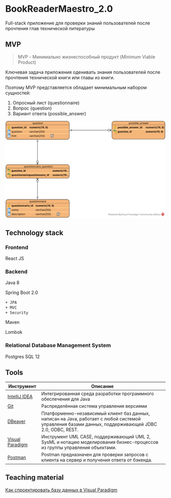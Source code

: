 # BookReaderMaestro_2.0

Full-stack приложение для проверки знаний пользователей после прочтения глав технической литературы


## MVP

> MVP - Минимально жизнеспособный продукт (Minimum Viable Product)

Ключевая задача приложения оденивать знания пользователей после прочтения технической книги или главы из книги.  

Поэтому MVP представляется обладает минимальным набором сущностей: 
1. Опросный лист (questionnaire)
2. Вопрос (question)
3. Вариант ответа (possible_answer)

![ERD_MVP](./DB/Diagram/ERD_MVP.svg)

## Technology stack

### Frontend

React JS

### Backend

Java 8

Spring Boot 2.0

	+ JPA
	+ MVC
	+ Security

Maven

Lombok

### Relational Database Management System

Postgres SQL 12

## Tools

Инструмент                                             | Описание
-------------------------------------------------------|--------------------------------------------------------------------------------
[IntelliJ IDEA](https://www.jetbrains.com/ru-ru/idea/) | Интегрированная среда разработки программного обеспечения для Java
[Git](https://git-scm.com/)                            | Распределённая система управления версиями
[DBeaver](https://dbeaver.com/)                        | Платформенно-независимый клиент баз данных, написан на Java, работает с любой системой управления базами данных, поддерживающей JDBC 2.0, ODBC, REST.
[Visual Paradigm](https://www.visual-paradigm.com/)    | Инструмент UML CASE, поддерживающий UML 2, SysML и нотацию моделирования бизнес-процессов из группы управления объектами.
[Postman](https://www.postman.com/)                    |  Postman предназначен для проверки запросов с клиента на сервер и получения ответа от бэкенда.


## Teaching material

[Как спроектировать базу данных в Visual Paradigm](https://www.visual-paradigm.com/tutorials/how-to-model-relational-database-with-erd.jsp)
